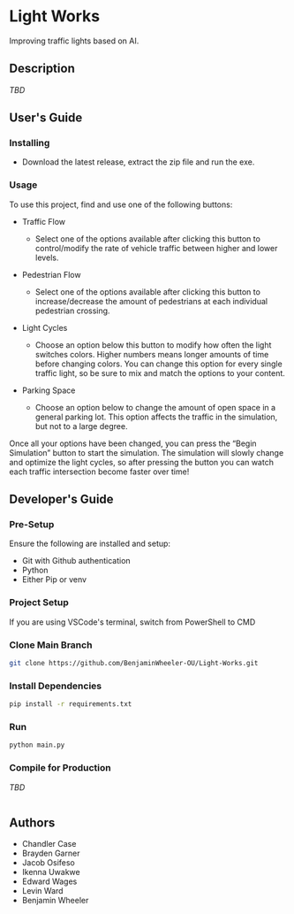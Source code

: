 # Light Works

Improving traffic lights based on AI.

## Description

*TBD*

## User's Guide

### Installing

* Download the latest release, extract the zip file and run the exe.

### Usage

To use this project, find and use one of the following buttons:

* Traffic Flow
  * Select one of the options available after clicking this button to control/modify the rate of vehicle traffic between higher and lower levels.

* Pedestrian Flow
  * Select one of the options available after clicking this button to increase/decrease the amount of pedestrians at each individual pedestrian crossing.

* Light Cycles
  * Choose an option below this button to modify how often the light switches colors. Higher numbers means longer amounts of time before changing colors. You can change this option for every single traffic light, so be sure to mix and match the options to your content.

* Parking Space
  * Choose an option below to change the amount of open space in a general parking lot. This option affects the traffic in the simulation, but not to a large degree.

Once all your options have been changed, you can press the “Begin Simulation” button to start the simulation. The simulation will slowly change and optimize the light cycles, so after pressing the button you can watch each traffic intersection become faster over time!

## Developer's Guide

### Pre-Setup
Ensure the following are installed and setup: 
* Git with Github authentication
* Python
* Either Pip or venv

### Project Setup

If you are using VSCode's terminal, switch from PowerShell to CMD

### Clone Main Branch
```sh
git clone https://github.com/BenjaminWheeler-OU/Light-Works.git
```

### Install Dependencies
```sh
pip install -r requirements.txt
```

### Run
```sh
python main.py
```

### Compile for Production
*TBD*
```sh
```

## Authors

* Chandler Case
* Brayden Garner
* Jacob Osifeso
* Ikenna Uwakwe
* Edward Wages
* Levin Ward
* Benjamin Wheeler
